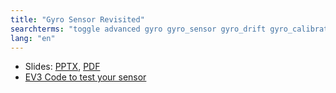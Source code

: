 ```yaml
---
title: "Gyro Sensor Revisited"
searchterms: "toggle advanced gyro gyro_sensor gyro_drift gyro_calibration angle rate introduction_to_gyro_sensor revisited n4_gyros gyro_calibrate_not_working the_best_gyro_lesson_calibrate gyro_not_working help_my_gyro new_gyro not_working"
lang: "en"
---
```

 <ul>
 <li class="ng-binding">Slides:
 <a href="ProgrammingLessons/advanced/GyroRevisited.pptx">PPTX</a>,
 <a href="ProgrammingLessons/advanced/GyroRevisited.pdf">PDF</a>
 </li>
 <li class="ng-binding">
 <a href="ProgrammingLessons/advanced/GyroRevisited.ev3">EV3 Code to test your sensor</a>
 </li>
  </ul>

